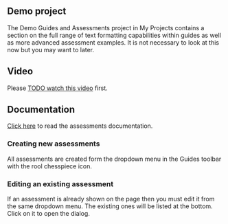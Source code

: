 ## Demo project
The Demo Guides and Assessments project in My Projects contains a section on the full range of text formatting capabilities within guides as well as more advanced assessment examples. It is not necessary to look at this now but you may want to later.

## Video
Please [TODO watch this video]() first.

## Documentation
[Click here](https://codio.com/docs/content/authoring/assessments/) to read the assessments documentation.

### Creating new assessments
All assessments are created form the dropdown menu in the Guides toolbar with the rool chesspiece icon.

### Editing an existing assessment
If an assessment is already shown on the page then you must edit it from the same dropdown menu. The existing ones will be listed at the bottom. Click on it to open the dialog.

